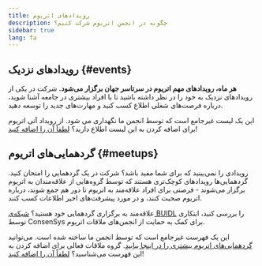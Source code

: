 ```yaml
---
title: رویدادهای اتریوم
description: چگونه در انجمن اتریوم شرکت کنیم؟
sidebar: true
lang: fa
---
```


## رویدادهای نزدیک {#events}

**هر ماه، رویدادهای مهم اتریوم در سرتاسر جهان برگزار می‌شود.** شرکت در یکی از رویدادهای نزدیک به خود را در نظر داشته باشید تا با افراد بیشتری در جامعه آشنا شوید، درباره فرصت‌های شغلی اطلاع کسب کنید و مهارت‌های جدید را توسعه دهید.

<UpcomingEventsList/>

این یک لیست غیرجامع است که توسط انجمن ما نگهداری می شود. از رویداد آتی اتریوم برای اضافه کردن به این لیست اطلاع دارید؟ [لطفاً آن را اضافه کنید](https://github.com/ethereum/ethereum-org-website/blob/dev/src/data/community-events.json)!

## گردهمایی‌های اتریوم {#meetups}

رویدادی را نمی‌بینید که برای شما مفید باشد؟ شرکت در یک گردهمایی را امتحان کنید. گردهمایی‌ها رویدادهای کوچک‌تری هستند که توسط گروه‌هایی از علاقه‌مندان به اتریوم برگزار می‌شوند - فرصتی برای افراد علاقه‌مند به اتریوم تا دور هم جمع شوند، درباره اتریوم صحبت کنند، و در مورد پیشرفت‌های اخیر اطلاعات کسب کنند.

<MeetupList />

علاقه‌مند به برگزاری گردهمایی خود هستید؟ [شبکه‌ی BUIDL](https://consensys.net/developers/buidlnetwork/) را بررسی کنید، ابتکاری توسط ConsenSys برای کمک به حمایت از انجمن‌های ملاقات اتریوم.

این یک فهرست غیرجامع است که توسط انجمن ما ساخته شده است. می‌توانید [گردهمایی‌های اتریوم بیشتری را در اینجا بیابید](https://www.meetup.com/topics/ethereum/). گروه ملاقات فعالی برای اضافه کردن به این فهرست می‌شناسید؟ [لطفاً آن را اضافه کنید](https://github.com/ethereum/ethereum-org-website/blob/dev/src/data/community-meetups.json)!
